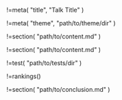 !=meta( "title", "Talk Title" )

<!-- Path to theme directory, should use default if not specified -->
!=meta( "theme", "path/to/theme/dir" )

<!-- Specific section of content -->
!=section( "path/to/content.md" )

<!-- Convention to declare a slide -->


<!-- Specific section of content -->
!=section( "path/to/content.md" )


<!-- Inline tests -->
!=test( "path/to/tests/dir" )

<!-- Show rankings -->
!=rankings()

<!-- More sections -->
!=section( "path/to/conclusion.md" )
